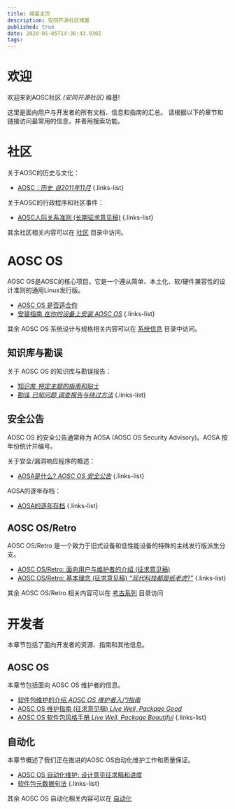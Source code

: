 ```yaml
---
title: 维基主页
description: 安同开源社区维基
published: true
date: 2020-05-05T14:36:43.930Z
tags: 
---
```


# 欢迎
欢迎来到AOSC社区 *(安同开源社区)* 维基!

这里是面向用户与开发者的所有文档、信息和指南的汇总。
请根据以下的章节和链接访问最常用的信息，并善用搜索功能。

# 社区

关于AOSC的历史与文化：

- [AOSC：历史 *自2011年11月*](/community-history)
{.links-list}

关于AOSC的行政程序和社区事件：
- [AOSC人际关系准则 (长期征求意见稿)](/community-guidelines)
{.links-list}

其余社区相关内容可以在 [社区](/t/社区) 目录中访问。

# AOSC OS

AOSC OS是AOSC的核心项目。它是一个遵从简单、本土化、软/硬件兼容性的设计准则的通用Linux发行版。

- [AOSC OS 是否适合你](/sys-is-aosc-os-right-for-me)
- [安装指南 *在你的设备上安装 AOSC OS*](/t/安装指南)
{.links-list}

其余 AOSC OS 系统设计与规格相关内容可以在 [系统信息](/t/系统信息) 目录中访问。

## 知识库与勘误

关于 AOSC OS 的知识库与勘误报告：

- [知识库 *特定主题的指南和贴士*](/t/系统知识库)
- [勘误 *已知问题,调查报告与绕过方法*](/t/系统勘误)
{.links-list}

## 安全公告

AOSC OS 的安全公告通常称为 AOSA (AOSC OS Security Advisory)。AOSA 按年份统计并编号。

关于安全/漏洞响应程序的概述：
- [AOSA是什么? *AOSC OS 安全公告*](/aosa-info)
{.links-list}

AOSA的逐年存档：
- [AOSA的逐年存档](/t/aosa)
{.links-list}

## AOSC OS/Retro

AOSC OS/Retro 是一个致力于旧式设备和低性能设备的特殊的主线发行版派生分支。

- [AOSC OS/Retro: 面向用户与维护者的介绍 (征求意见稿)](/sys-retro-intro)
- [AOSC OS/Retro: 基本理念 (征求意见稿) *“现代科技都是纸老虎?”*](/sys-retro-rationale)
{.links-list}

其余 AOSC OS/Retro 相关内容可以在 [考古系列](/t/考古系列) 目录访问

# 开发者

本章节包括了面向开发者的资源、指南和其他信息。

## AOSC OS

本章节包括面向 AOSC OS 维护者的信息。
- [软件包维护的介绍 *AOSC OS 维护者入门指南*](/dev-sys-packaging-intro)
- [AOSC OS 维护指南 (征求意见稿) *Live Well, Package Good*](/dev-sys-maintenance-guidelines)
- [AOSC OS 软件包风格手册 *Live Well, Package Beautiful*](/dev-sys-package-styling-manual)
{.links-list}

## 自动化

本章节概述了我们正在推进的AOSC OS自动化维护工作和质量保证。

- [AOSC OS 自动化维护: 设计意见征求稿和进度](/dev-automation-design-rfcs-and-progression)
- [软件包元数据句法](/dev-automation-packaging-metadata-syntax)
{.links-list}

其余 AOSC OS 自动化相关内容可以在 [自动化](/t/自动化)

